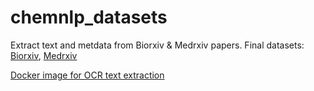 # chemnlp_datasets

Extract text and metdata from Biorxiv & Medrxiv papers.
Final datasets: [Biorxiv](https://huggingface.co/datasets/marianna13/biorxiv), [Medrxiv](https://huggingface.co/datasets/marianna13/medrxiv)

[Docker image for OCR text extraction](https://hub.docker.com/repository/docker/marianna13/ocr_docs_aws/general)